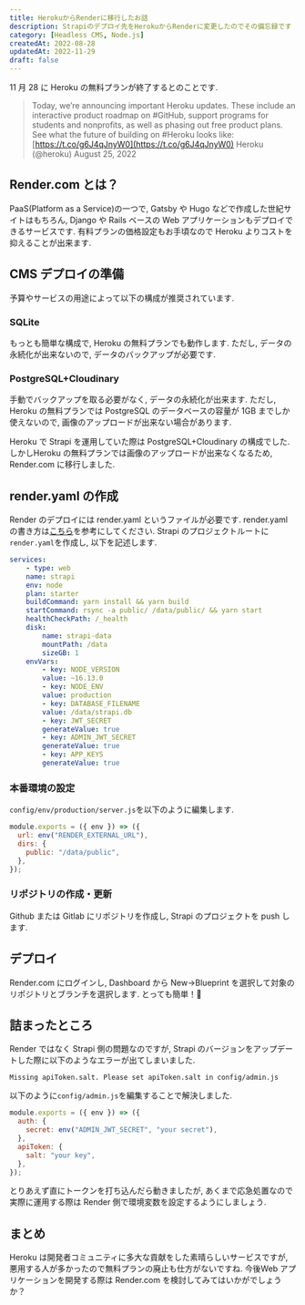 ```yaml
---
title: HerokuからRenderに移行したお話
description: Strapiのデプロイ先をHerokuからRenderに変更したのでその備忘録です
category: [Headless CMS, Node.js]
createdAt: 2022-08-28
updatedAt: 2022-11-29
draft: false
---
```


11 月 28 に Heroku の無料プランが終了するとのことです.

> Today, we’re announcing important Heroku updates.
> These include an interactive product roadmap on #GitHub,
> support programs for students and nonprofits, as well as phasing
> out free product plans.
> See what the future of building on #Heroku
> looks like: [https://t.co/g6J4qJnyW0](https://t.co/g6J4qJnyW0)
> Heroku (@heroku) August 25, 2022

## Render.com とは？

PaaS(Platform as a Service)の一つで, Gatsby や Hugo などで作成した世紀サイトはもちろん,
Django や Rails ベースの Web アプリケーションもデプロイできるサービスです. 有料プランの価格設定もお手頃なので Heroku よりコストを抑えることが出来ます.

## CMS デプロイの準備

予算やサービスの用途によって以下の構成が推奨されています.

### SQLite

もっとも簡単な構成で, Heroku の無料プランでも動作します. ただし, データの永続化が出来ないので, データのバックアップが必要です.

### PostgreSQL+Cloudinary

手動でバックアップを取る必要がなく, データの永続化が出来ます.
ただし, Heroku の無料プランでは PostgreSQL のデータベースの容量が 1GB までしか使えないので, 画像のアップロードが出来ない場合があります.

Heroku で Strapi を運用していた際は PostgreSQL+Cloudinary の構成でした.
しかしHeroku の無料プランでは画像のアップロードが出来なくなるため, Render.com に移行しました.

## render.yaml の作成

Render のデプロイには render.yaml というファイルが必要です.
render.yaml の書き方は[こちら](https://render.com/docs/yaml-spec)を参考にしてください.
Strapi のプロジェクトルートに`render.yaml`を作成し, 以下を記述します.

```yaml
services:
    - type: web
    name: strapi
    env: node
    plan: starter
    buildCommand: yarn install && yarn build
    startCommand: rsync -a public/ /data/public/ && yarn start
    healthCheckPath: /_health
    disk:
        name: strapi-data
        mountPath: /data
        sizeGB: 1
    envVars:
        - key: NODE_VERSION
        value: ~16.13.0
        - key: NODE_ENV
        value: production
        - key: DATABASE_FILENAME
        value: /data/strapi.db
        - key: JWT_SECRET
        generateValue: true
        - key: ADMIN_JWT_SECRET
        generateValue: true
        - key: APP_KEYS
        generateValue: true
```

### 本番環境の設定

`config/env/production/server.js`を以下のように編集します.

```js
module.exports = ({ env }) => ({
  url: env("RENDER_EXTERNAL_URL"),
  dirs: {
    public: "/data/public",
  },
});
```

### リポジトリの作成・更新

Github または Gitlab にリポジトリを作成し, Strapi のプロジェクトを push します.

## デプロイ

Render.com にログインし, Dashboard から New→Blueprint を選択して対象のリポジトリとブランチを選択します. とっても簡単！🍺

## 詰まったところ

Render ではなく Strapi 側の問題なのですが, Strapi のバージョンをアップデートした際に以下のようなエラーが出てしまいました.

```plaintext
Missing apiToken.salt. Please set apiToken.salt in config/admin.js
```

以下のように`config/admin.js`を編集することで解決しました.

```js
module.exports = ({ env }) => ({
  auth: {
    secret: env("ADMIN_JWT_SECRET", "your secret"),
  },
  apiToken: {
    salt: "your key",
  },
});
```

とりあえず直にトークンを打ち込んだら動きましたが, あくまで応急処置なので実際に運用する際は Render 側で環境変数を設定するようにしましょう.

## まとめ

Heroku は開発者コミュニティに多大な貢献をした素晴らしいサービスですが,
悪用する人が多かったので無料プランの廃止も仕方がないですね.
今後Web アプリケーションを開発する際は Render.com を検討してみてはいかがでしょうか？
